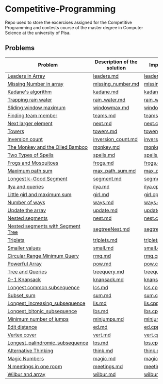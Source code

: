 # Competitive-Programming

Repo used to store the excercises assigned for the Competitive Programming and contests course of the master degree in Computer Science at the university of Pisa.

## Problems

| Problem | Description of the solution | Implementation  |
| --------------- | --------------- | --------------- |
|[Leaders in Array](http://practice.geeksforgeeks.org/problems/leaders-in-an-array/0)  | [leaders.md](Lecture_01/Leaders_in_array/leaders.md) | [leaders.cpp](Lecture_01/Leaders_in_array/leaders.cpp) |
|[Missing Number in array](http://practice.geeksforgeeks.org/problems/missing-number-in-array/0)    | [missing_number.md](Lecture_01/Missing_number/missing_number.md) | [missing_number.cpp](Lecture_01/Missing_number/missing_number.cpp) |
|[Kadane's algorithm](http://practice.geeksforgeeks.org/problems/kadanes-algorithm/0) | [kadane.md](Lecture_01/Kadane's_algorithm/kadane.md) | [kadane.cpp](Lecture_01/Kadane's_algorithm/kadane.cpp) |
|[Trapping rain water](http://practice.geeksforgeeks.org/problems/trapping-rain-water/0) | [rain_water.md](Lecture_02/Trapping_rain_water/rain_water.md) | [rain_water.cpp](Lecture_02/Trapping_rain_water/rain_water.cpp) ||
|[Sliding window maximum](http://practice.geeksforgeeks.org/problems/maximum-of-all-subarrays-of-size-k/0) | [windowmax.md](Lecture_02/Sliding_window_maximum/windowmax.md) |[windowmax.cpp](Lecture_02/Sliding_window_maximum/windowmax.cpp) |
|[Finding team member](http://codeforces.com/problemset/problem/579/B?locale=en) | [teams.md](Lecture_03/Finding_team_member/teams.md) | [teams.cpp](Lecture_03/Finding_team_member/teams.cpp)
|[Next larger element](http://practice.geeksforgeeks.org/problems/next-larger-element/0) | [next.md](Lecture_03/Next_larger_element/next.md) | [next.cpp](Lecture_03/Next_larger_element/next.cpp)  |
|[Towers](http://codeforces.com/problemset/problem/37/A?locale=en) | [towers.md](Lecture_03/Towers/towers.md) | [towers.cpp](Lecture_03/Towers/towers.cpp) |
|[Inversion count](http://www.spoj.com/problems/INVCNT/) | [inversion_count.md](Lecture_04/Inversion_count/inversion_count.md) | [inversion_count.cpp](Lecture_04/Inversion_count/inversion_count.cpp)|
|[The Monkey and the Oiled Bamboo](https://onlinejudge.org/index.php?option=onlinejudge&Itemid=8&page=show_problem&problem=3183) | [monkey.md](Lecture_04/monkey_and_bamboo/monkey.md) | [monkey.cpp](Lecture_04/monkey_and_bamboo/monkey.cpp)
|[Two Types of Spells](https://codeforces.com/contest/1398/problem/E?locale=en)|[spells.md](Lecture_05/Two_types_of_spells/spells.md)|[spells.cpp](Lecture_05/Two_types_of_spells/spells.cpp)|
|[Frogs and Mosquitoes](https://codeforces.com/contest/609/problem/F?locale=en)|[frogs.md](Lecture_06/Frogs_and_mosquitoes/frogs.md)|[frogs.cpp](Lecture_06/Frogs_and_mosquitoes/frogs.cpp)|
|[Maximum path sum](http://practice.geeksforgeeks.org/problems/maximum-path-sum/1) | [max_path_sum.md](Lecture_06/Max_path_sum/max_path_sum.md) | [max_path_sum.cpp](Lecture_06/Max_path_sum/max_path_sum.cpp)|
|[Longest k-Good Segment](https://codeforces.com/contest/616/problem/D?locale=en) | [segment.md](Lecture_06/Longest_kgood_segment/segment.md) | [segment.cpp](Lecture_06/Longest_kgood_segment/segment.cpp) 
|[Ilya and queries](http://codeforces.com/problemset/problem/313/B?locale=en) | [ilya.md](Lecture_07/Ilya_and_queries/ilya.md) | [ilya.cpp](Lecture_07/Ilya_and_queries/ilya.cpp) |
|[Little girl and maximum sum](http://codeforces.com/problemset/problem/276/C?locale=en) | [girl.md](Lecture_07/Little_girl_and_maximum_sum/girl.md) | [girl.cpp](Lecture_07/Little_girl_and_maximum_sum/girl.cpp)|
|[Number of ways](http://codeforces.com/problemset/problem/466/C?locale=en) | [ways.md](Lecture_07/Number_of_ways/ways.md) | [ways.cpp](Lecture_07/Number_of_ways/ways.cpp)|
|[Update the array](http://www.spoj.com/problems/UPDATEIT/) | [update.md](Lecture_08/Update_the_array/update.md) | [update.cpp](Lecture_08/Update_the_array/update.cpp)|
|[Nested segments](http://codeforces.com/problemset/problem/652/D?locale=en)|[nest.md](Lecture_09/Nested_segments/nest.md)|[nest.cpp](Lecture_09/Nested_segments/nest.cpp)
|[Nested segments with Segment Tree](http://codeforces.com/problemset/problem/652/D?locale=en)|[segtreeNest.md](Lecture_10/Nested_segments_with_segTree/segtreeNest.md)|[segtreeNest.cpp](Lecture_10/Nested_segments_with_segTree/segtreeNest.cpp)|
|[Triplets](https://github.com/rossanoventurini/CompetitiveProgramming/blob/master/Exams/Text14022018.pdf)|[triplets.md](Lecture_12/Triplets/triplets.md)|[triplets.cpp](Lecture_12/Triplets/triplets.cpp)|
|[Smaller values](https://github.com/rossanoventurini/CompetitiveProgramming/blob/master/Exams/Text14012019.pdf)|[small.md](Lecture_12/Smaller_values/small.md)|[small.cpp](Lecture_12/Smaller_values/small.cpp)|
|[Circular Range Minimum Query](https://codeforces.com/problemset/problem/52/C)|[rmq.md](Lecture_10/CircularRMQ/rmq.md)|[rmq.cpp](Lecture_10/CircularRMQ/rmq.cpp)
|[Powerful Array](https://codeforces.com/contest/86/problem/D)|[pow.md](Lecture_13/Powerful_array/pow.md)|[pow.cpp](Lecture_13/Powerful_array/pow.cpp)
|[Tree and Queries](https://codeforces.com/contest/375/problem/D) | [treequery.md](Lecture_13/Tree_and_queries/treequery.md)| [treequery.cpp](Lecture_13/Tree_and_queries/treequery.cpp)|
|[0-1 Knapsack](https://www.spoj.com/problems/KNAPSACK/)|[knapsack.md](Lecture_14/0-1_knapsack/knapsack.md) |[knapsack.cpp](Lecture_14/0-1_knapsack/knapsack.cpp)|
|[Longest common subsequence](https://practice.geeksforgeeks.org/problems/longest-common-subsequence-1587115620/1)|[lcs.md](Lecture_14/Longest_common_subsequence/lcs.md) |[lcs.cpp](Lecture_14/Longest_common_subsequence/lcs.cpp)|
|[Subset_sum](https://practice.geeksforgeeks.org/problems/subset-sum-problem/0)|[sum.md](Lecture_14/Subset_sum/sum.md)|[sum.cpp](Lecture_14/Subset_sum/sum.cpp)|
|[Longest_increasing_subsequence](https://practice.geeksforgeeks.org/problems/longest-increasing-subsequence/0)|[lis.md](Lecture_15/Longest_increasing_subsequence/lis.md)|[lis.cpp](Lecture_15/Longest_increasing_subsequence/lis.cpp)|
|[Longest_bitonic_subsequence](https://practice.geeksforgeeks.org/problems/longest-bitonic-subsequence/0)|[lbs.md](Lecture_15/Longest_bitonic_subsequence/lbs.md)|[lbs.cpp](Lecture_15/Longest_bitonic_subsequence/lbs.cpp)|
|[Minimum number of jumps](https://practice.geeksforgeeks.org/problems/minimum-number-of-jumps/0)|[minjumps.md](Lecture_15/Minimum_number_of_jumps/minjumps.md)|[minjumps.cpp](Lecture_15/Minimum_number_of_jumps/minjumps.cpp)|
|[Edit distance](https://practice.geeksforgeeks.org/problems/edit-distance3702/1)|[ed.md](Lecture_16/Edit_distance/ed.md)|[ed.cpp](Lecture_16/Edit_distance/ed.cpp)|
|[Vertex cover](http://www.spoj.com/problems/PT07X/)|[vert.md](Lecture_16/Vertex_cover/vert.md)|[vert.cpp](Lecture_16/Vertex_cover/vert.cpp)|
|[Longest_palindromic_subsequence](https://practice.geeksforgeeks.org/problems/longest-palindromic-subsequence/0)|[lps.md](Lecture_16/Longest_palindromic_subsequence/lps.md)|[lps.cpp](Lecture_16/Longest_Palindromic_subsequence/lps.cpp)|
|[Alternative Thinking](http://codeforces.com/problemset/problem/603/A?locale=en)|[think.md](Lecture_17/Alternative_thinking/think.md)|[think.cpp](Lecture_17/Alternative_thinking/think.cpp)|
|[Magic Numbers](http://codeforces.com/problemset/problem/320/A?locale=en)|[magic.md](Lecture_17/Magic_numbers/magic.md)|[magic.cpp](Lecture_17/Magic_numbers/magic.cpp)|
|[N meetings in one room](http://practice.geeksforgeeks.org/problems/n-meetings-in-one-room/0)|[meetings.md](Lecture_17/Meetings_in_one_room/meetings.md)|[meetings.cpp](Lecture_17/Meetings_in_one_room/meetings.cpp)|
|[Wilbur and array](http://codeforces.com/problemset/problem/596/B?locale=en)|[wilbur.md](Lecture_17/Wilbur_and_array/wilbur.md)|[wilbur.cpp](Lecture_17/Wilbur_and_array/wilbur.cpp)|